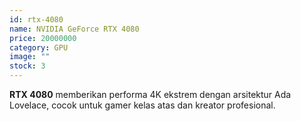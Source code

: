 ```yaml
---
id: rtx-4080
name: NVIDIA GeForce RTX 4080
price: 20000000
category: GPU
image: ""
stock: 3
---
```


**RTX 4080** memberikan performa 4K ekstrem dengan arsitektur Ada Lovelace, cocok untuk gamer kelas atas dan kreator profesional.
